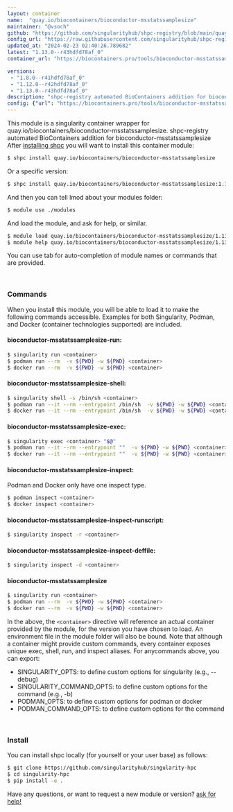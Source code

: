 ```yaml
---
layout: container
name:  "quay.io/biocontainers/bioconductor-msstatssamplesize"
maintainer: "@vsoch"
github: "https://github.com/singularityhub/shpc-registry/blob/main/quay.io/biocontainers/bioconductor-msstatssamplesize/container.yaml"
config_url: "https://raw.githubusercontent.com/singularityhub/shpc-registry/main/quay.io/biocontainers/bioconductor-msstatssamplesize/container.yaml"
updated_at: "2024-02-23 02:40:26.789682"
latest: "1.13.0--r43hdfd78af_0"
container_url: "https://biocontainers.pro/tools/bioconductor-msstatssamplesize"

versions:
 - "1.8.0--r41hdfd78af_0"
 - "1.12.0--r42hdfd78af_0"
 - "1.13.0--r43hdfd78af_0"
description: "shpc-registry automated BioContainers addition for bioconductor-msstatssamplesize"
config: {"url": "https://biocontainers.pro/tools/bioconductor-msstatssamplesize", "maintainer": "@vsoch", "description": "shpc-registry automated BioContainers addition for bioconductor-msstatssamplesize", "latest": {"1.13.0--r43hdfd78af_0": "sha256:a4a35d0015b820ead67bb04911568194ed404e3fa40c81eb41c660f2cc5782a9"}, "tags": {"1.8.0--r41hdfd78af_0": "sha256:4fc5f3aed9346756928bb91171687ec0f87f7783a779a88b19d0f147787b9479", "1.12.0--r42hdfd78af_0": "sha256:923664192a3c3e9bd7b4d1aa0adb23c6b71ec027cb239390dbb27f792e55b785", "1.13.0--r43hdfd78af_0": "sha256:a4a35d0015b820ead67bb04911568194ed404e3fa40c81eb41c660f2cc5782a9"}, "docker": "quay.io/biocontainers/bioconductor-msstatssamplesize"}
---
```


This module is a singularity container wrapper for quay.io/biocontainers/bioconductor-msstatssamplesize.
shpc-registry automated BioContainers addition for bioconductor-msstatssamplesize
After [installing shpc](#install) you will want to install this container module:


```bash
$ shpc install quay.io/biocontainers/bioconductor-msstatssamplesize
```

Or a specific version:

```bash
$ shpc install quay.io/biocontainers/bioconductor-msstatssamplesize:1.13.0--r43hdfd78af_0
```

And then you can tell lmod about your modules folder:

```bash
$ module use ./modules
```

And load the module, and ask for help, or similar.

```bash
$ module load quay.io/biocontainers/bioconductor-msstatssamplesize/1.13.0--r43hdfd78af_0
$ module help quay.io/biocontainers/bioconductor-msstatssamplesize/1.13.0--r43hdfd78af_0
```

You can use tab for auto-completion of module names or commands that are provided.

<br>

### Commands

When you install this module, you will be able to load it to make the following commands accessible.
Examples for both Singularity, Podman, and Docker (container technologies supported) are included.

#### bioconductor-msstatssamplesize-run:

```bash
$ singularity run <container>
$ podman run --rm  -v ${PWD} -w ${PWD} <container>
$ docker run --rm  -v ${PWD} -w ${PWD} <container>
```

#### bioconductor-msstatssamplesize-shell:

```bash
$ singularity shell -s /bin/sh <container>
$ podman run --it --rm --entrypoint /bin/sh  -v ${PWD} -w ${PWD} <container>
$ docker run --it --rm --entrypoint /bin/sh  -v ${PWD} -w ${PWD} <container>
```

#### bioconductor-msstatssamplesize-exec:

```bash
$ singularity exec <container> "$@"
$ podman run --it --rm --entrypoint ""  -v ${PWD} -w ${PWD} <container> "$@"
$ docker run --it --rm --entrypoint ""  -v ${PWD} -w ${PWD} <container> "$@"
```

#### bioconductor-msstatssamplesize-inspect:

Podman and Docker only have one inspect type.

```bash
$ podman inspect <container>
$ docker inspect <container>
```

#### bioconductor-msstatssamplesize-inspect-runscript:

```bash
$ singularity inspect -r <container>
```

#### bioconductor-msstatssamplesize-inspect-deffile:

```bash
$ singularity inspect -d <container>
```



#### bioconductor-msstatssamplesize

```bash
$ singularity run <container>
$ podman run --rm  -v ${PWD} -w ${PWD} <container>
$ docker run --rm  -v ${PWD} -w ${PWD} <container>
```


In the above, the `<container>` directive will reference an actual container provided
by the module, for the version you have chosen to load. An environment file in the
module folder will also be bound. Note that although a container
might provide custom commands, every container exposes unique exec, shell, run, and
inspect aliases. For anycommands above, you can export:

 - SINGULARITY_OPTS: to define custom options for singularity (e.g., --debug)
 - SINGULARITY_COMMAND_OPTS: to define custom options for the command (e.g., -b)
 - PODMAN_OPTS: to define custom options for podman or docker
 - PODMAN_COMMAND_OPTS: to define custom options for the command

<br>

### Install

You can install shpc locally (for yourself or your user base) as follows:

```bash
$ git clone https://github.com/singularityhub/singularity-hpc
$ cd singularity-hpc
$ pip install -e .
```

Have any questions, or want to request a new module or version? [ask for help!](https://github.com/singularityhub/singularity-hpc/issues)
